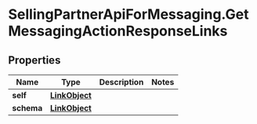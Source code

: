 # SellingPartnerApiForMessaging.GetMessagingActionResponseLinks

## Properties
Name | Type | Description | Notes
------------ | ------------- | ------------- | -------------
**self** | [**LinkObject**](LinkObject.md) |  | 
**schema** | [**LinkObject**](LinkObject.md) |  | 


